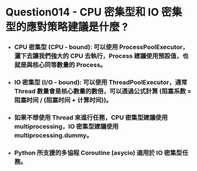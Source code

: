 Question014 - CPU 密集型和 IO 密集型的應對策略建議是什麼 ?
=====
* ### CPU 密集型 (CPU - bound): 可以使用 ProcessPoolExecutor，灑下去讓我們強大的 CPU 去執行，Process 建議使用預設值，也就是與核心同等數量的 Process。
* ### IO 密集型 (I/O - bound): 可以使用 ThreadPoolExecutor，通常 Thread 數量會是核心數量的數倍，可以透過公式計算 (阻塞系数 = 阻塞时间 / (阻塞时间 + 计算时间))。
* ### 如果不想使用 Thread 來進行任務，CPU 密集型建議使用 multiprocessing，IO 密集型建議使用 multiprocessing.dummy。
* ### Python 所支援的多協程 Coroutine (asycio) 適用於 IO 密集型任務。
<br />
